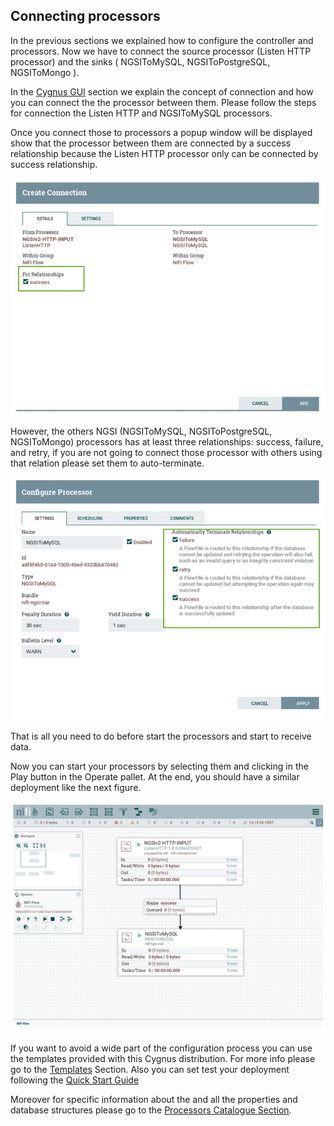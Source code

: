 ## Connecting processors

In the previous sections we explained how to configure the controller and processors.
Now we have to connect the source processor (Listen HTTP processor) and the sinks
( NGSIToMySQL, NGSIToPostgreSQL, NGSIToMongo ).

In the [Cygnus GUI](./cygnus_gui.md) section we explain the concept of connection 
and how you can connect the the processor between them. Please follow the steps for
connection the Listen HTTP and NGSIToMySQL processors.

Once you connect those to processors a popup window will be displayed show that 
the processor between them are connected by a success relationship because the Listen HTTP processor 
only can be connected by success relationship.

![connection-processors](../images/connection1.png)

However, the others NGSI (NGSIToMySQL, NGSIToPostgreSQL, NGSIToMongo) processors has at least
three relationships: success, failure, and retry, if you are not going to 
connect those processor with others using that relation please set them
to auto-terminate.

![autoterminate-processors](../images/connection2.png)


That is all you need to do before start the processors and start to 
receive data. 

Now you can start your processors by selecting them and clicking in the Play button in the Operate pallet.
At the end, you should have a similar deployment like the next figure.

![all-running](../images/all-running.png)
 
If you want to avoid a wide part of the configuration process
you can use the templates provided with this Cygnus distribution. For more info 
please go to the [Templates](./templates-cygnus.md) Section. Also you can set test your 
deployment following the [Quick Start Guide](../quick_start_guide.md)

Moreover for specific information about the  and all the properties 
and database structures please go to the [Processors Catalogue Section](../processors_catalogue/README.md).